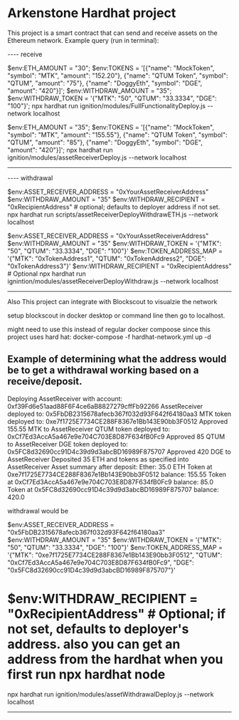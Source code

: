 # Arkenstone Hardhat project

This project is a smart contract that can send and receive assets on the Ethereum network.
Example query (run in terminal):

---- receive

$env:ETH_AMOUNT = "30"; 
$env:TOKENS = '[{"name": "MockToken", "symbol": "MTK", "amount": "152.20"}, {"name": "QTUM Token", "symbol": "QTUM", "amount": "75"}, {"name": "DoggyEth", "symbol": "DGE", "amount": "420"}]';
$env:WITHDRAW_AMOUNT = "35";
$env:WITHDRAW_TOKEN = '{"MTK": "50", "QTUM": "33.3334", "DGE": "100"}';
npx hardhat run ignition/modules/FullFunctionalityDeploy.js --network localhost

$env:ETH_AMOUNT = "35"; 
$env:TOKENS = '[{"name": "MockToken", "symbol": "MTK", "amount": "155.55"}, {"name": "QTUM Token", "symbol": "QTUM", "amount": "85"}, {"name": "DoggyEth", "symbol": "DGE", "amount": "420"}]';
npx hardhat run ignition/modules/assetReceiverDeploy.js --network localhost

----


---- withdrawal

$env:ASSET_RECEIVER_ADDRESS = "0xYourAssetReceiverAddress"
$env:WITHDRAW_AMOUNT = "35"
$env:WITHDRAW_RECIPIENT = "0xRecipientAddress"  # optional; defaults to deployer address if not set.
npx hardhat run scripts/assetReceiverDeployWithdrawETH.js --network localhost

$env:ASSET_RECEIVER_ADDRESS = "0xYourAssetReceiverAddress"
$env:WITHDRAW_AMOUNT = "35"
$env:WITHDRAW_TOKEN = '{"MTK": "50", "QTUM": "33.3334", "DGE": "100"}'
$env:TOKEN_ADDRESS_MAP = '{"MTK": "0xTokenAddress1", "QTUM": "0xTokenAddress2", "DGE": "0xTokenAddress3"}'
$env:WITHDRAW_RECIPIENT = "0xRecipientAddress"  # Optional
npx hardhat run ignintion/modules/assetReceiverDeployWithdraw.js --network localhost

----

Also This project can integrate with Blockscout to visualzie the network

setup blockscout in docker desktop or command line then go to localhost.

might need to use this instead of regular docker compoose since this project uses hard hat:
docker-compose -f hardhat-network.yml up -d



Example of determining what the address would be to get a withdrawal working based on a receive/deposit.
----
Deploying AssetReceiver with account: 0xf39Fd6e51aad88F6F4ce6aB8827279cffFb92266
AssetReceiver deployed to: 0x5FbDB2315678afecb367f032d93F642f64180aa3
MTK token deployed to: 0xe7f1725E7734CE288F8367e1Bb143E90bb3F0512
Approved 155.55 MTK to AssetReceiver
QTUM token deployed to: 0xCf7Ed3AccA5a467e9e704C703E8D87F634fB0Fc9
Approved 85 QTUM to AssetReceiver
DGE token deployed to: 0x5FC8d32690cc91D4c39d9d3abcBD16989F875707
Approved 420 DGE to AssetReceiver
Deposited 35 ETH and tokens as specified into AssetReceiver
Asset summary after deposit:
Ether: 35.0 ETH
Token at 0xe7f1725E7734CE288F8367e1Bb143E90bb3F0512 balance: 155.55
Token at 0xCf7Ed3AccA5a467e9e704C703E8D87F634fB0Fc9 balance: 85.0
Token at 0x5FC8d32690cc91D4c39d9d3abcBD16989F875707 balance: 420.0

withdrawal would be 

$env:ASSET_RECEIVER_ADDRESS = "0x5FbDB2315678afecb367f032d93F642f64180aa3"
$env:WITHDRAW_AMOUNT = "35"
$env:WITHDRAW_TOKEN = '{"MTK": "50", "QTUM": "33.3334", "DGE": "100"}'
$env:TOKEN_ADDRESS_MAP = '{"MTK": "0xe7f1725E7734CE288F8367e1Bb143E90bb3F0512", "QTUM": "0xCf7Ed3AccA5a467e9e704C703E8D87F634fB0Fc9", "DGE": "0x5FC8d32690cc91D4c39d9d3abcBD16989F875707"}'
# $env:WITHDRAW_RECIPIENT = "0xRecipientAddress"  # Optional; if not set, defaults to deployer's address. also you can get an address from the hardhat when you first run npx hardhat node
npx hardhat run ignition/modules/assetWithdrawalDeploy.js --network localhost        

----